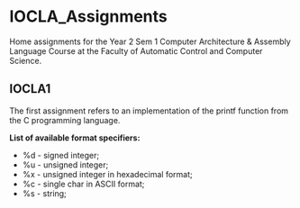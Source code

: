 # IOCLA_Assignments

Home assignments for the Year 2 Sem 1 Computer Architecture &amp; Assembly 
Language Course at the Faculty of Automatic Control and Computer Science.

## IOCLA1

The first assignment refers to an implementation of the printf function from 
the C programming language.

**List of available format specifiers:**

* %d - signed integer;
* %u - unsigned integer;
* %x - unsigned integer in hexadecimal format;
* %c - single char in ASCII format;
* %s - string;

